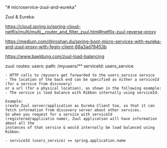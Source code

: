 "# microservice-zuul-and-eureka" 

  Zuul & Eureka:
  
  https://cloud.spring.io/spring-cloud-netflix/multi/multi__router_and_filter_zuul.html#netflix-zuul-reverse-proxy
  
  https://medium.com/@iroshan.du/spring-boot-micro-services-with-eureka-and-zuul-proxy-with-fegin-client-68a3ad78453b
  
  https://www.baeldung.com/zuul-load-balancing
  
  zuul:
    routes:
      users:
        path: /myusers/**
        serviceId: users_service   
        
	- HTTP calls to /myusers get forwarded to the users_service service        
	- The location of the back end can be specified as either a serviceId (for a service from discovery) 
	or a url (for a physical location), as shown in the following example:      
	- The service is load balance with Ribbon internally using serviceId.

	Example:
	create Zuul server/application as Eureka Client too, so that it can fetch information from discovery server about other services.
	So when you request for a service with serviceId (registered/applicatio name), Zuul application will have information about all the
	instances of that service & would internally be load balanced using Ribbon.

	- serviceId (users_service) == spring.application.name
          
          
